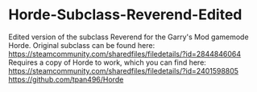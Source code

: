 # Horde-Subclass-Reverend-Edited
Edited version of the subclass Reverend for the Garry's Mod gamemode Horde.
Original subclass can be found here: https://steamcommunity.com/sharedfiles/filedetails/?id=2844846064
Requires a copy of Horde to work, which you can find here: https://steamcommunity.com/sharedfiles/filedetails/?id=2401598805 https://github.com/tpan496/Horde
